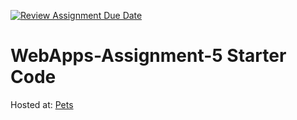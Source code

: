[![Review Assignment Due Date](https://classroom.github.com/assets/deadline-readme-button-22041afd0340ce965d47ae6ef1cefeee28c7c493a6346c4f15d667ab976d596c.svg)](https://classroom.github.com/a/I_cAM86b)
# WebApps-Assignment-5 Starter Code

Hosted at: [Pets](https://44-563-webapps-s25.github.io/44563-webapps-s25-assignment5-grahowe/pets.html)
